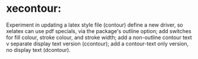 # xecontour: 
Experiment in updating a latex style file (contour)
  define a new driver, so xelatex can use pdf specials, via the package's outline option; 
  add switches for fill colour, stroke colour, and stroke width; 
  add a non-outline contour text v separate display text version (ccontour); 
  add a contour-text only version, no display text (dcontour).
